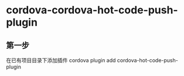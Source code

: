 # cordova-cordova-hot-code-push-plugin

## 第一步
在已有项目目录下添加插件 cordova plugin add cordova-hot-code-push-plugin 
